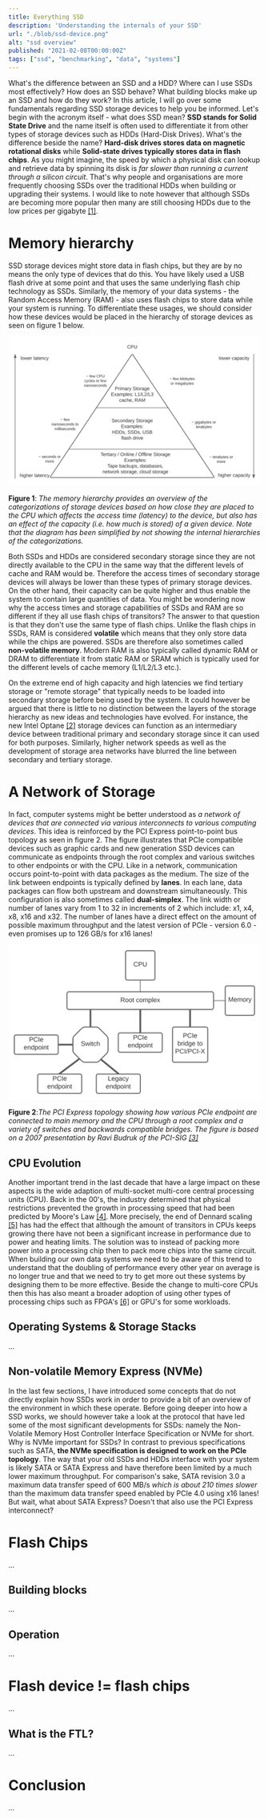 ```yaml
---
title: Everything SSD
description: 'Understanding the internals of your SSD'
url: "./blob/ssd-device.png"
alt: "ssd overview"
published: "2021-02-08T00:00:00Z"
tags: ["ssd", "benchmarking", "data", "systems"]
---
```


What's the difference between an SSD and a HDD? Where can I use SSDs most effectively? How does an SSD behave? What building blocks make up an SSD and how do they work? In this article, I will go over some fundamentals regarding SSD storage devices to help you be informed. Let's begin with the acronym itself - what does SSD mean? **SSD stands for Solid State Drive** and the name itself is often used to differentiate it from other types of storage devices such as HDDs (Hard-Disk Drives). What's the difference beside the name? **Hard-disk drives stores data on magnetic rotational disks** while **Solid-state drives typically stores data in flash chips**. As you might imagine, the speed by which a physical disk can lookup and retrieve data by spinning its disk is *far slower than running a current through a silicon circuit*. That's why people and organisations are more frequently choosing SSDs over the traditional HDDs when building or upgrading their systems. I would like to note however that although SSDs are becoming more popular then many are still choosing HDDs due to the low prices per gigabyte [[1]](https://thessdguy.com/are-ssds-approaching-price-parity-with-hdds/).

# Memory hierarchy
SSD storage devices might store data in flash chips, but they are by no means the only type of devices that do this. You have likely used a USB flash drive at some point and that uses the same underlying flash chip technology as SSDs. Similarly, the memory of your data systems - the Random Access Memory (RAM) - also uses flash chips to store data while your system is running. To differentiate these usages, we should consider how these devices would be placed in the hierarchy of storage devices as seen on figure 1 below.

<img alt="Memory Hierarchy" src="./blob/storage-hierarchy.svg" class="img-fluid p-1">

**Figure 1**: *The memory hierarchy provides an overview of the categorizations of storage devices based on how close they are placed to the CPU which affects the access time (latency) to the device, but also has an effect of the capacity (i.e. how much is stored) of a given device. Note that the diagram has been simplified by not showing the internal hierarchies of the categorizations.*

Both SSDs and HDDs are considered secondary storage since they are not directly available to the CPU in the same way that the different levels of cache and RAM would be. Therefore the access times of secondary storage devices will always be lower than these types of primary storage devices. On the other hand, their capacity can be quite higher and thus enable the system to contain large quantities of data. You might be wondering now why the access times and storage capabilities of SSDs and RAM are so different if they all use flash chips of transitors? The answer to that question is that they don't use the same type of flash chips. Unlike the flash chips in SSDs, RAM is considered **volatile** which means that they only store data while the chips are powered. SSDs are therefore also sometimes called **non-volatile memory**. Modern RAM is also typically called dynamic RAM or DRAM to differentiate it from static RAM or SRAM which is typically used for the different levels of cache memory (L1/L2/L3 etc.). 

On the extreme end of high capacity and high latencies we find tertiary storage or "remote storage" that typically needs to be loaded into secondary storage before being used by the system. It could however be argued that there is little to no distinction between the layers of the storage hierarchy as new ideas and technologies have evolved. For instance, the new Intel Optane [[2]](https://www.intel.com/content/www/us/en/architecture-and-technology/intel-optane-technology.html) storage devices can function as an intermediary device between traditional primary and secondary storage since it can used for both purposes. Similarly, higher network speeds as well as the development of storage area networks have blurred the line between secondary and tertiary storage. 

# A Network of Storage
In fact, computer systems might be better understood as *a network of devices that are connected via various interconnects to various computing devices*. This idea is reinforced by the PCI Express point-to-point bus topology as seen in figure 2. The figure illustrates that PCIe compatible devices such as graphic cards and new generation SSD devices can communicate as endpoints through the root complex and various switches to other endpoints or with the CPU. Like in a network, communication occurs point-to-point with data packages as the medium. The size of the link between endpoints is typically defined by **lanes**. In each lane, data packages can flow both upstream and downstream simultaneously. This configuration is also sometimes called **dual-simplex**. The link width or number of lanes vary from 1 to 32 in increments of 2 which include: x1, x4, x8, x16 and x32. The number of lanes have a direct effect on the amount of possible maximum throughput and the latest version of PCIe - version 6.0 - even promises up to 126 GB/s for x16 lanes!

<img alt="PCIe Topology" src="./blob/pcie-topology.svg" class="img-fluid p-1">

**Figure 2**:*The PCI Express topology showing how various PCIe endpoint are connected to main memory and the CPU through a root complex and a variety of switches and backwards compatible bridges. The figure is based on a  2007 presentation by Ravi Budruk of the PCI-SIG [[3]](https://web.archive.org/web/20140715120034/http://www.pcisig.com/developers/main/training_materials/get_document?doc_id=4e00a39acaa5c5a8ee44ebb07baba982e5972c67)*

## CPU Evolution
Another important trend in the last decade that have a large impact on these aspects is the wide adaption of multi-socket multi-core central processing units (CPU). Back in the 00's, the industry determined that physical restrictions prevented the growth in processing speed that had been predicted by Moore's Law [[4]](https://en.wikipedia.org/wiki/Moore%27s_law). More precisely, the end of Dennard scaling [[5]](https://en.wikipedia.org/wiki/Dennard_scaling) has had the effect that although the amount of transitors in CPUs keeps growing there have not been a significant increase in performance due to power and heating limits. The solution was to instead of packing more power into a processing chip then to pack more chips into the same circuit. When building our own data systems we need to be aware of this trend to understand that the doubling of performance every other year on average is no longer true and that we need to try to get more out these systems by designing them to be more effective. Beside the change to multi-core CPUs then this has also meant a broader adoption of using other types of processing chips such as FPGA's [[6]](https://en.wikipedia.org/wiki/Field-programmable_gate_array) or GPU's for some workloads.

## Operating Systems & Storage Stacks
...

## Non-volatile Memory Express (NVMe)
In the last few sections, I have introduced some concepts that do not directly explain how SSDs work in order to provide a bit of an overview of the environment in which these operate. Before going deeper into how a SSD works, we should however take a look at the protocol that have led some of the most significant developments for SSDs: namely the Non-Volatile Memory Host Controller Interface Specification or NVMe for short. Why is NVMe important for SSDs? In contrast to previous specifications such as SATA, **the NVMe specification is designed to work on the PCIe topology**. The way that your old SSDs and HDDs interface with your system is likely SATA or SATA Express and have therefore been limited by a much lower maximum throughput. For comparison's sake, SATA revision 3.0 a maximum data transfer speed of 600 MB/s *which is about 210 times slower* than the maximum data transfer speed enabled by PCIe 4.0 using x16 lanes! But wait, what about SATA Express? Doesn't that also use the PCI Express interconnect?

# Flash Chips
...

## Building blocks
...

## Operation
...

# Flash device != flash chips
...

## What is the FTL?
...

# Conclusion
...